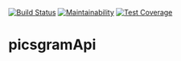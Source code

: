 [![Build Status](https://www.travis-ci.org/JojiAndela/picsgramApi.svg?branch=develop)](https://www.travis-ci.org/JojiAndela/picsgramApi) [![Maintainability](https://api.codeclimate.com/v1/badges/04dc267ced472cf24cce/maintainability)](https://codeclimate.com/github/JojiAndela/picsgramApi/maintainability) [![Test Coverage](https://api.codeclimate.com/v1/badges/04dc267ced472cf24cce/test_coverage)](https://codeclimate.com/github/JojiAndela/picsgramApi/test_coverage)

# picsgramApi